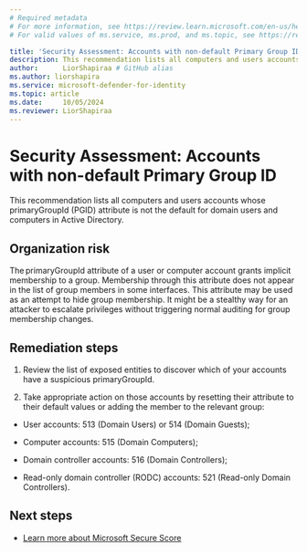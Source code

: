 ```yaml
---
# Required metadata
# For more information, see https://review.learn.microsoft.com/en-us/help/platform/learn-editor-add-metadata?branch=main
# For valid values of ms.service, ms.prod, and ms.topic, see https://review.learn.microsoft.com/en-us/help/platform/metadata-taxonomies?branch=main

title: 'Security Assessment: Accounts with non-default Primary Group ID'
description: This recommendation lists all computers and users accounts whose primaryGroupId (PGID) attribute is not the default for domain users and computers in Active Directory. 
author:      LiorShapiraa # GitHub alias
ms.author: liorshapira
ms.service: microsoft-defender-for-identity
ms.topic: article
ms.date:     10/05/2024
ms.reviewer: LiorShapiraa
---
```


# Security Assessment: Accounts with non-default Primary Group ID

  
This recommendation lists all computers and users accounts whose primaryGroupId (PGID) attribute is not the default for domain users and computers in Active Directory. 

## Organization risk

The primaryGroupId attribute of a user or computer account grants implicit membership to a group. Membership through this attribute does not appear in the list of group members in some interfaces. This attribute may be used as an attempt to hide group membership. It might be a stealthy way for an attacker to escalate privileges without triggering normal auditing for group membership changes. 

## Remediation steps 

1. Review the list of exposed entities to discover which of your accounts have a suspicious primaryGroupId.  

1. Take appropriate action on those accounts by resetting their attribute to their default values or adding the member to the relevant group:  

  - User accounts: 513 (Domain Users) or 514 (Domain Guests);  
    
  - Computer accounts: 515 (Domain Computers);  
  
  - Domain controller accounts: 516 (Domain Controllers);  
  
  - Read-only domain controller (RODC) accounts: 521 (Read-only Domain Controllers).
  

## Next steps

- [Learn more about Microsoft Secure Score](/microsoft-365/security/defender/microsoft-secure-score)

